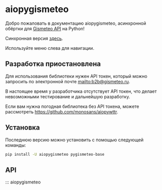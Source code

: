 # aiopygismeteo

Добро пожаловать в документацию aiopygismeteo, асинхронной обёртки для [Gismeteo API](https://gismeteo.ru/api/) на Python!

Синхронная версия [здесь](https://github.com/monosans/pygismeteo).

Используйте меню слева для навигации.

## Разработка приостановлена

Для использования библиотеки нужен API токен, который можно запросить по электронной почте <mailto:b2b@gismeteo.ru>.

В настоящее время у разработчика отсутствует API токен, что делает невозможными тестирование и дальнейшую разработку.

Если вам нужна погодная библиотека без API токена, можете рассмотреть <https://github.com/monosans/aiopywttr>.

## Установка

Последнюю версию можно установить с помощью следующей команды:

```bash
pip install -U aiopygismeteo pygismeteo-base
```

## API

::: aiopygismeteo
